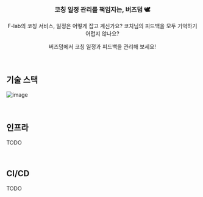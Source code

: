 <div align="center">

### 코칭 일정 관리를 책임지는, 버즈덤 🕊

F-lab의 코칭 서비스, 일정은 어떻게 잡고 계신가요? 코치님의 피드백을 모두 기억하기 어렵지 않나요?

버즈덤에서 코칭 일정과 피드백을 관리해 보세요!
</div>



<br>

## 기술 스택

![image](https://github.com/f-lab-edu/buddy-wisdom/assets/80027033/a73e7f7e-3e09-4714-87cf-ad1749c3d68b)

<br>

##  인프라
TODO

<br>

## CI/CD
TODO






